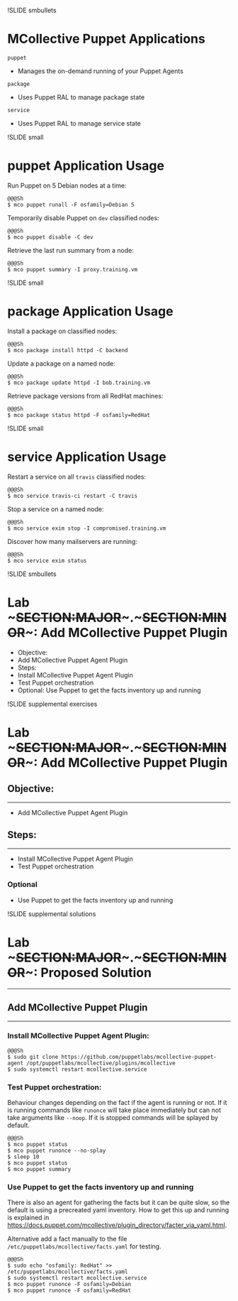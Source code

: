 !SLIDE smbullets
# MCollective Puppet Applications

`puppet`

* Manages the on-demand running of your Puppet Agents

`package`

* Uses Puppet RAL to manage package state

`service`

* Uses Puppet RAL to manage service state


!SLIDE small
# puppet Application Usage

Run Puppet on 5 Debian nodes at a time:

    @@@Sh
    $ mco puppet runall -F osfamily=Debian 5

Temporarily disable Puppet on `dev` classified nodes:

    @@@Sh
    $ mco puppet disable -C dev

Retrieve the last run summary from a node:

    @@@Sh
    $ mco puppet summary -I proxy.training.vm


!SLIDE small
# package Application Usage

Install a package on classified nodes:

    @@@Sh
    $ mco package install httpd -C backend

Update a package on a named node:

    @@@Sh
    $ mco package update httpd -I bob.training.vm

Retrieve package versions from all RedHat machines:

    @@@Sh
    $ mco package status httpd -F osfamily=RedHat


!SLIDE small
# service Application Usage

Restart a service on all `travis` classified nodes:

    @@@Sh
    $ mco service travis-ci restart -C travis

Stop a service on a named node:

    @@@Sh
    $ mco service exim stop -I compromised.training.vm

Discover how many mailservers are running:

    @@@Sh
    $ mco service exim status


!SLIDE smbullets 
# Lab ~~~SECTION:MAJOR~~~.~~~SECTION:MINOR~~~: Add MCollective Puppet Plugin 

* Objective:
 * Add MCollective Puppet Agent Plugin
* Steps:
 * Install MCollective Puppet Agent Plugin
 * Test Puppet orchestration
 * Optional: Use Puppet to get the facts inventory up and running


!SLIDE supplemental exercises
# Lab ~~~SECTION:MAJOR~~~.~~~SECTION:MINOR~~~: Add MCollective Puppet Plugin

## Objective:

****

* Add MCollective Puppet Agent Plugin

## Steps:

****

* Install MCollective Puppet Agent Plugin
* Test Puppet orchestration

### Optional

* Use Puppet to get the facts inventory up and running


!SLIDE supplemental solutions
# Lab ~~~SECTION:MAJOR~~~.~~~SECTION:MINOR~~~: Proposed Solution

****

## Add MCollective Puppet Plugin

****

### Install MCollective Puppet Agent Plugin:

    @@@Sh
    $ sudo git clone https://github.com/puppetlabs/mcollective-puppet-agent /opt/puppetlabs/mcollective/plugins/mcollective
    $ sudo systemctl restart mcollective.service

### Test Puppet orchestration:

Behaviour changes depending on the fact if the agent is running or not. If it is running commands like `runonce` will take
place immediately but can not take arguments like `--noop`. If it is stopped commands will be splayed by default.

    @@@Sh
    $ mco puppet status
    $ mco puppet runonce --no-splay
    $ sleep 10
    $ mco puppet status
    $ mco puppet summary

### Use Puppet to get the facts inventory up and running

There is also an agent for gathering the facts but it can be quite slow, so the default is using a precreated yaml inventory.
How to get this up and running is explained in https://docs.puppet.com/mcollective/plugin_directory/facter_via_yaml.html.

Alternative add a fact manually to the file `/etc/puppetlabs/mcollective/facts.yaml` for testing.

    @@@Sh
    $ sudo echo "osfamily: RedHat" >> /etc/puppetlabs/mcollective/facts.yaml
    $ sudo systemctl restart mcollective.service
    $ mco puppet runonce -F osfamily=Debian
    $ mco puppet runonce -F osfamily=RedHat
